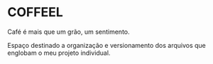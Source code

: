 # COFFEEL
Café é mais que um grão, um sentimento.

Espaço destinado a organização e versionamento dos arquivos que englobam o meu projeto individual.

